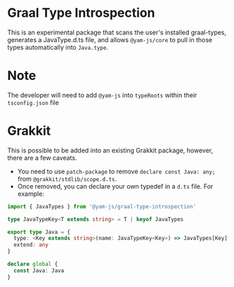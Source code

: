 # Graal Type Introspection

This is an experimental package that scans the user's installed graal-types, generates a JavaType.d.ts file, and allows `@yam-js/core` to pull in those types automatically into `Java.type`.

# Note

The developer will need to add `@yam-js` into `typeRoots` within their `tsconfig.json` file

# Grakkit

This is possible to be added into an existing Grakkit package, however, there are a few caveats.

- You need to use `patch-package` to remove `declare const Java: any;` from `@grakkit/stdlib/scope.d.ts`.
- Once removed, you can declare your own typedef in a `d.ts` file. For example:

```typescript
import { JavaTypes } from '@yam-js/graal-type-introspection'

type JavaTypeKey<T extends string> = T | keyof JavaTypes

export type Java = {
  type: <Key extends string>(name: JavaTypeKey<Key>) => JavaTypes[Key]
  extend: any
}

declare global {
  const Java: Java
}
```
